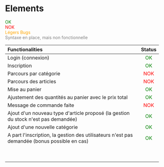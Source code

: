 <style>
.lv1{color:green}
.lv2{color:red}
.lv3{color:orange}
.lv4{color:gray}
</style>

# Elements

<div class="lv1"> OK </div> 
<div class="lv2"> NOK </div> 
<div class="lv3"> Légers Bugs </div> 
<div class="lv4"> Syntaxe en place, mais non fonctionnelle </div> 

| Functionalities                                                                              |           Status           |
|:---------------------------------------------------------------------------------------------|:--------------------------:|
| Login (connexion)                                                                            | <div class="lv1">OK</div>  |
| Inscription                                                                                  | <div class="lv1">OK</div>  |
| Parcours par catégorie                                                                       | <div class="lv2">NOK</div> |
| Parcours des articles                                                                        | <div class="lv2">NOK</div> |
| Mise au panier                                                                               | <div class="lv1">OK</div>  |
| Ajustement des quantités au panier avec le prix total                                        | <div class="lv1">OK</div>  |
| Message de commande faite                                                                    | <div class="lv2">NOK</div> |
| Ajout d'un nouveau type d'article proposé (la gestion du stock n'est pas demandée)           | <div class="lv1">OK</div>  |
| Ajout d'une nouvelle catégorie                                                               | <div class="lv1">OK</div>  |
| A part l'inscription, la gestion des utilisateurs n'est pas demandée (bonus possible en cas) | <div class="lv1">OK</div>  |
|                                                                                              |                            |
|                                                                                              |                            |
|                                                                                              |                            |
|                                                                                              |                            |
|                                                                                              |                            |
|                                                                                              |                            |
|                                                                                              |                            |
|                                                                                              |                            |
|                                                                                              |                            |

